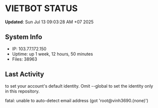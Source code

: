 # VIETBOT STATUS
**Updated**: Sun Jul 13 09:03:28 AM +07 2025

## System Info
- IP: 103.77.172.150
- Uptime: up 1 week, 12 hours, 50 minutes
- Files: 38963

## Last Activity

to set your account's default identity.
Omit --global to set the identity only in this repository.

fatal: unable to auto-detect email address (got 'root@vinh3690.(none)')

